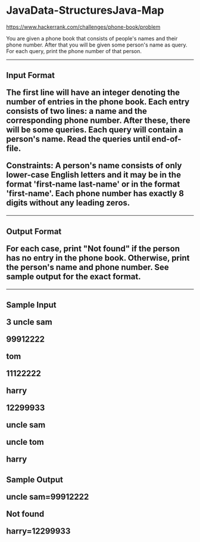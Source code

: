 # JavaData-StructuresJava-Map
https://www.hackerrank.com/challenges/phone-book/problem

You are given a phone book that consists of people's names and their phone number. After that you will be given some person's name as query. For each query, print the phone number of that person.
 <hr>  
<h2>Input Format

The first line will have an integer denoting the number of entries in the phone book. Each entry consists of two lines: a name and the corresponding phone number. After these, there will be some queries. Each query will contain a person's name. Read the queries until end-of-file.

Constraints:
A person's name consists of only lower-case English letters and it may be in the format 'first-name last-name' or in the format 'first-name'. Each phone number has exactly 8 digits without any leading zeros.


 <hr>  
<h2>Output Format

For each case, print "Not found" if the person has no entry in the phone book. Otherwise, print the person's name and phone number. See sample output for the exact format.


<hr>
<h2>Sample Input

3
uncle sam

99912222

tom

11122222

harry

12299933

uncle sam

uncle tom

harry

<h2>Sample Output

uncle sam=99912222

Not found

harry=12299933


